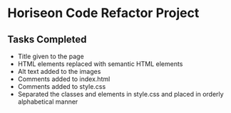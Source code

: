 # Horiseon Code Refactor Project

## Tasks Completed
* Title given to the page
* HTML elements replaced with semantic HTML elements
* Alt text added to the images
* Comments added to index.html
* Comments added to style.css
* Separated the classes and elements in style.css and placed in orderly alphabetical manner

